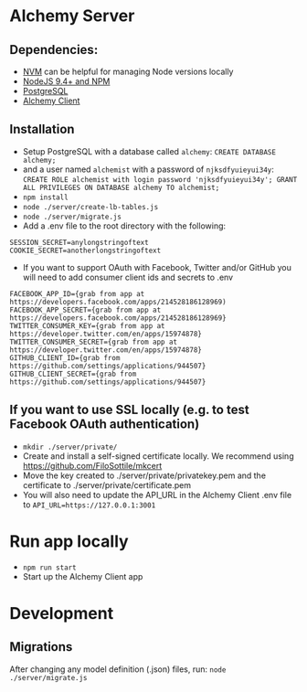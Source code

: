 # Alchemy Server

## Dependencies:
* [NVM](https://github.com/creationix/nvm#installation) can be helpful for managing Node versions locally
* [NodeJS 9.4+ and NPM](https://github.com/creationix/nvm#usage)
* [PostgreSQL](https://www.postgresql.org/download/)
* [Alchemy Client](https://github.com/daostack/alchemy)

## Installation
* Setup PostgreSQL with a database called `alchemy`: `CREATE DATABASE alchemy;`
*   and a user named `alchemist` with a password of `njksdfyuieyui34y`: `CREATE ROLE alchemist with login password 'njksdfyuieyui34y'; GRANT ALL PRIVILEGES ON DATABASE alchemy TO alchemist;`
* `npm install`
* `node ./server/create-lb-tables.js`
* `node ./server/migrate.js`
* Add a .env file to the root directory with the following:
```
SESSION_SECRET=anylongstringoftext
COOKIE_SECRET=anotherlongstringoftext
```
* If you want to support OAuth with Facebook, Twitter and/or GitHub you will need to add consumer client ids and secrets to .env
```
FACEBOOK_APP_ID={grab from app at https://developers.facebook.com/apps/214528186128969)
FACEBOOK_APP_SECRET={grab from app at https://developers.facebook.com/apps/214528186128969}
TWITTER_CONSUMER_KEY={grab from app at https://developer.twitter.com/en/apps/15974878}
TWITTER_CONSUMER_SECRET={grab from app at https://developer.twitter.com/en/apps/15974878}
GITHUB_CLIENT_ID={grab from https://github.com/settings/applications/944507}
GITHUB_CLIENT_SECRET={grab from https://github.com/settings/applications/944507}
```

## If you want to use SSL locally (e.g. to test Facebook OAuth authentication)
* `mkdir ./server/private/`
* Create and install a self-signed certificate locally. We recommend using https://github.com/FiloSottile/mkcert
* Move the key created to ./server/private/privatekey.pem and the certificate to ./server/private/certificate.pem
* You will also need to update the API_URL in the Alchemy Client .env file to `API_URL=https://127.0.0.1:3001`

# Run app locally
* `npm run start`
* Start up the Alchemy Client app

# Development

## Migrations

After changing any model definition (.json) files, run: `node ./server/migrate.js`
